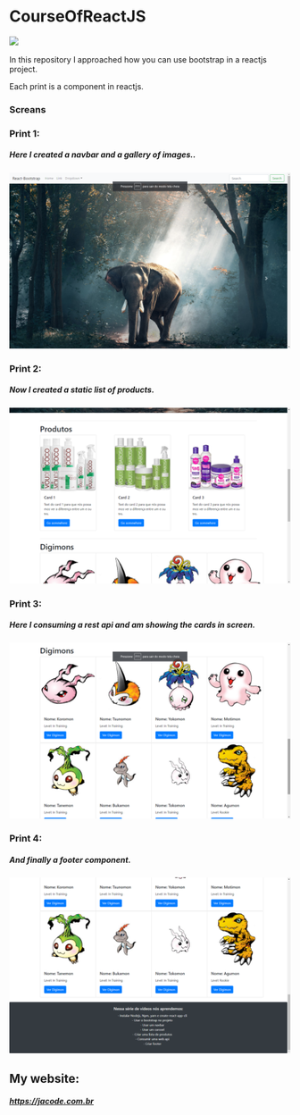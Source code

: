 # CourseOfReactJS

![](https://lh3.googleusercontent.com/a-/AAuE7mBJIVJE8a3rkWTnNtJwgXnhE9SvyyFvAaD578QrRQ=s120-p-rw-no)


 In this repository I approached how you can use bootstrap in a reactjs project.
 
Each print is a component in reactjs.


### Screans

### Print 1:
##### Here I created a navbar and a gallery of images..

![](https://raw.githubusercontent.com/danieldeandradelopes/CourseOfReactJS/master/prints/1.png)




### Print 2:
##### Now I created a static list of products.

![](https://raw.githubusercontent.com/danieldeandradelopes/CourseOfReactJS/master/prints/2.png)


### Print 3:
##### Here I consuming a rest api and am showing the cards in screen.
![](https://raw.githubusercontent.com/danieldeandradelopes/CourseOfReactJS/master/prints/3.png)




### Print 4:
##### And finally a footer component.

![](https://raw.githubusercontent.com/danieldeandradelopes/CourseOfReactJS/master/prints/4.png)


## My website:
##### https://jacode.com.br

